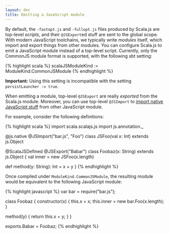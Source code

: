 ```yaml
---
layout: doc
title: Emitting a JavaScript module
---
```


By default, the `-fastopt.js` and `-fullopt.js` files produced by Scala.js are top-level *scripts*, and their `@JSExport`ed stuff are sent to the global scope.
With modern JavaScript toolchains, we typically write *modules* itself, which import and export things from other modules.
You can configure Scala.js to emit a JavaScript module instead of a top-level script.
Currently, only the CommonJS module format is supported, with the following sbt setting:

{% highlight scala %}
scalaJSModuleKind := ModuleKind.CommonJSModule
{% endhighlight %}

**Important:** Using this setting is incompatible with the setting `persistLauncher := true`.

When emitting a module, top-level `@JSExport` are really *exported* from the Scala.js module.
Moreover, you can use top-level `@JSImport` to [import native JavaScript stuff](../interoperability/facade-types.html#import) from other JavaScript module.

For example, consider the following definitions:

{% highlight scala %}
import scala.scalajs.js
import js.annotation._

@js.native
@JSImport("bar.js", "Foo")
class JSFoo(val x: Int) extends js.Object

@ScalaJSDefined
@JSExport("Babar")
class Foobaz(x: String) extends js.Object {
  val inner = new JSFoo(x.length)

  def method(y: String): Int = x + y
}
{% endhighlight %}

Once compiled under `ModuleKind.CommonJSModule`, the resulting module would be equivalent to the following JavaScript module:

{% highlight javascript %}
var bar = require("bar.js");

class Foobaz {
  constructor(x) {
    this.x = x;
    this.inner = new bar.Foo(x.length);
  }

  method(y) {
    return this.x + y;
  }
}

exports.Babar = Foobaz;
{% endhighlight %}

